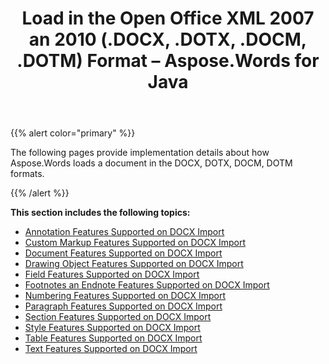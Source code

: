 ﻿---
title: Load in the Open Office XML 2007 an 2010 (.DOCX, .DOTX, .DOCM, .DOTM) Format – Aspose.Words for Java
articleTitle: Load in the Open Office XML 2007 an 2010 (.DOCX, .DOTX, .DOCM, .DOTM) Format
linktitle: Load in the Open Office XML 2007 an 2010 (.DOCX, .DOTX, .DOCM, .DOTM) Format
description: "Import OOXML document using various load options."
type: docs
weight: 60
url: /java/load-in-the-open-office-xml-2007-and-2010-formats/
aliases: [/java/load-in-the-open-office-xml-2007-an-2010-docx-dotx-docm-dotm-format/]
---

{{% alert color="primary" %}}

The following pages provide implementation details about how Aspose.Words loads a document in the DOCX, DOTX, DOCM, DOTM formats.

{{% /alert %}}

**This section includes the following topics:** 

- [Annotation Features Supported on DOCX Import](/words/java/annotation-features-supported-on-docx-import/)
- [Custom Markup Features Supported on DOCX Import](/words/java/custom-markup-features-supported-on-docx-import/)
- [Document Features Supported on DOCX Import](/words/java/document-features-supported-on-docx-import/)
- [Drawing Object Features Supported on DOCX Import](/words/java/drawing-object-features-supported-on-docx-import/)
- [Field Features Supported on DOCX Import](/words/java/field-features-supported-on-docx-import/)
- [Footnotes an Endnote Features Supported on DOCX Import](/words/java/footnotes-and-endnote-features-supported-on-docx-import/)
- [Numbering Features Supported on DOCX Import](/words/java/numbering-features-supported-on-docx-import/)
- [Paragraph Features Supported on DOCX Import](/words/java/paragraph-features-supported-on-docx-import/)
- [Section Features Supported on DOCX Import](/words/java/section-features-supported-on-docx-import/)
- [Style Features Supported on DOCX Import](/words/java/style-features-supported-on-docx-import/)
- [Table Features Supported on DOCX Import](/words/java/table-features-supported-on-docx-import/)
- [Text Features Supported on DOCX Import](/words/java/text-features-supported-on-docx-import/)
